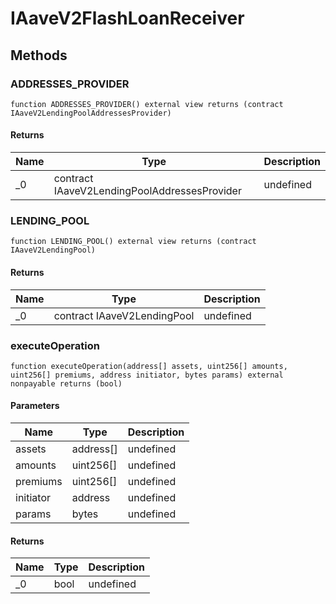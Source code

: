 # IAaveV2FlashLoanReceiver









## Methods

### ADDRESSES_PROVIDER

```solidity
function ADDRESSES_PROVIDER() external view returns (contract IAaveV2LendingPoolAddressesProvider)
```






#### Returns

| Name | Type | Description |
|---|---|---|
| _0 | contract IAaveV2LendingPoolAddressesProvider | undefined |

### LENDING_POOL

```solidity
function LENDING_POOL() external view returns (contract IAaveV2LendingPool)
```






#### Returns

| Name | Type | Description |
|---|---|---|
| _0 | contract IAaveV2LendingPool | undefined |

### executeOperation

```solidity
function executeOperation(address[] assets, uint256[] amounts, uint256[] premiums, address initiator, bytes params) external nonpayable returns (bool)
```





#### Parameters

| Name | Type | Description |
|---|---|---|
| assets | address[] | undefined |
| amounts | uint256[] | undefined |
| premiums | uint256[] | undefined |
| initiator | address | undefined |
| params | bytes | undefined |

#### Returns

| Name | Type | Description |
|---|---|---|
| _0 | bool | undefined |




